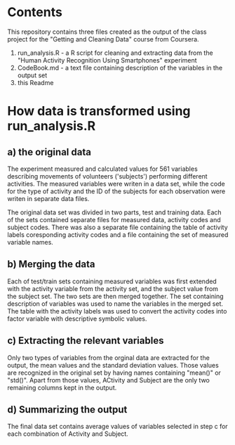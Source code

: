 Contents
========
This repository contains three files created as the output of the class project for the "Getting and Cleaning Data" course from Coursera. 

1) run_analysis.R - a R script for cleaning and extracting data from the "Human Activity Recognition Using Smartphones" experiment
2) CodeBook.md - a text file containing description of the variables in the output set
3) this Readme



How data is transformed using run_analysis.R
============================================
a) the original data
---------------------
The experiment measured and calculated values for 561 variables describing movements of volunteers ('subjects') performing different activities. The measured variables were writen in a data set, while the code for the type of activity and the ID of the subjects for each observation were writen in separate data files. 

The original data set was divided in two parts, test and training data. Each of the sets contained separate files for measured data, activity codes and subject codes. There was also a separate file containing the table of activity labels coresponding activity codes and a file containing the set of measured variable names. 

b) Merging the data
---------------------
Each of test/train sets containing measured variables was first extended with the activity variable from the activity set, and the subject value from the subject set. The two sets are then merged together. The set containing description of variables was used to name the variables in the merged set. The table with the activity labels was used to convert the activity codes into factor variable with descriptive symbolic values. 

c) Extracting the relevant variables
---------------------
Only two types of variables from the orginal data are extracted for the output, the mean values and the standard deviation values. Those values are recognized in the original set by having names containing "mean()" or "std()". Apart from those values, ACtivity and Subject are the only two remaining columns kept in the output. 


d) Summarizing the output 
---------------------
The final data set contains average values of variables selected in step c for each combination of Activity and Subject. 
 